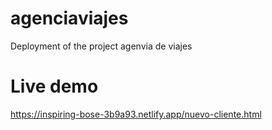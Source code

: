 # agenciaviajes
Deployment of the project agenvia de viajes
# Live demo
https://inspiring-bose-3b9a93.netlify.app/nuevo-cliente.html
